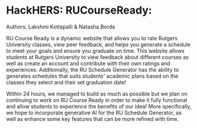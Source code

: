 # HackHERS: RUCourseReady: 
Authors: Lakshmi Kottapalli & Natasha Borda

 RU Course Ready is a dynamic website that allows you to rate Rutgers University classes, view peer feedback, and helps you generate a schedule to meet your goals and ensure you graduate on time. This website allows students at Rutgers University to view feedback about different courses as well as create an account and contribute with their own ratings and experiences. Additionally, the RU Schedule Generator has the ability to generates schedules that suits students' academic plans based on the classes they select and their set graduation date!

 Within 24 hours, we managed to build as much as possible but we plan on continuing to work on RU Course Ready in order to make it fully functional and allow students to experience the benefits of our idea! More specifically, we hope to incorporate generative AI for the RU Schedule Generator, as well as enhance some key features that can be more refined with time.
